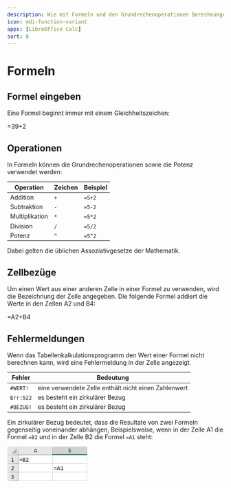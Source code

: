 ```yaml
---
description: Wie mit Formeln und den Grundrechenoperationen Berechnungen durchgeführt werden können.
icon: mdi-function-variant
apps: [LibreOffice Calc]
sort: 8
---
```


# Formeln




## Formel eingeben

Eine Formel beginnt immer mit einem Gleichheitszeichen:

<ExcelBox>=39+2</ExcelBox>

## Operationen

In Formeln können die Grundrechenoperationen sowie die Potenz verwendet werden:

| Operation      | Zeichen | Beispiel |
| -------------- | ------- | -------- |
| Addition       | `+`     | `=5+2`   |
| Subtraktion    | `-`     | `=5-2`   |
| Multiplikation | `*`     | `=5*2`   |
| Division       | `/`     | `=5/2`   |
| Potenz         | `^`     | `=5^2`   |

Dabei gelten die üblichen Assoziativgesetze der Mathematik.

## Zellbezüge

Um einen Wert aus einer anderen Zelle in einer Formel zu verwenden, wird die Bezeichnung der Zelle angegeben. Die folgende Formel addiert die Werte in den Zellen A2 und B4:

<ExcelBox>=A2+B4</ExcelBox>

## Fehlermeldungen

Wenn das Tabellenkalkulationsprogramm den Wert einer Formel nicht berechnen kann, wird eine Fehlermeldung in der Zelle angezeigt.

| Fehler    | Bedeutung                                            |
| --------- | ---------------------------------------------------- |
| `#WERT!`  | eine verwendete Zelle enthält nicht einen Zahlenwert |
| `Err:522` | es besteht ein zirkulärer Bezug                      |
| `#BEZUG!` | es besteht ein zirkulärer Bezug                      |

Ein zirkulärer Bezug bedeutet, dass die Resultate von zwei Formeln gegenseitig voneinander abhängen, Beispielsweise, wenn in der Zelle A1 die Formel `=B2` und in der Zelle B2 die Formel `=A1` steht:

![Hier liegt ein Zirkelbezug vor](./circular-reference.png)
